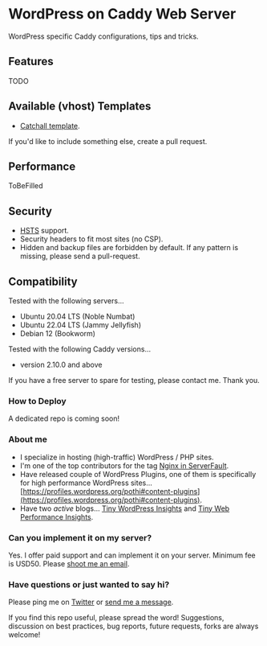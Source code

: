 # WordPress on Caddy Web Server

WordPress specific Caddy configurations, tips and tricks.

## Features

TODO

## Available (vhost) Templates

+ [Catchall template](https://github.com/pothi/caddy-wp/blob/main/sites/default.caddy).

If you'd like to include something else, create a pull request.

## Performance

ToBeFilled

## Security

+ [HSTS](https://developer.mozilla.org/en-US/docs/Web/HTTP/Headers/Strict-Transport-Security) support.
+ Security headers to fit most sites (no CSP).
+ Hidden and backup files are forbidden by default. If any pattern is missing, please send a pull-request.

## Compatibility

Tested with the following servers...

+ Ubuntu 20.04 LTS (Noble Numbat)
+ Ubuntu 22.04 LTS (Jammy Jellyfish)
+ Debian 12 (Bookworm)

Tested with the following Caddy versions...

+ version 2.10.0 and above

If you have a free server to spare for testing, please contact me. Thank you.

### How to Deploy

A dedicated repo is coming soon!

### About me

+ I specialize in hosting (high-traffic) WordPress / PHP sites.
+ I'm one of the top contributors for the tag [Nginx in ServerFault](https://serverfault.com/users/102173/pothi-kalimuthu?tab=profile).
+ Have released couple of WordPress Plugins, one of them is specifically for high performance WordPress sites... [https://profiles.wordpress.org/pothi#content-plugins](https://profiles.wordpress.org/pothi#content-plugins).
+ Have two _active_ blogs... [Tiny WordPress Insights](https://www.tinywp.in/) and [Tiny Web Performance Insights](https://www.tinywp.com/).

### Can you implement it on my server?

Yes. I offer paid support and can implement it on your server. Minimum fee is USD50. Please [shoot me an email](mailto:pothi@protonmail.com).

### Have questions or just wanted to say hi?

Please ping me on [Twitter](https://x.com/pothi]) or [send me a message](https://www.tinywp.in/contact/).

If you find this repo useful, please spread the word! Suggestions, discussion on best practices, bug reports, future requests, forks are always welcome!
